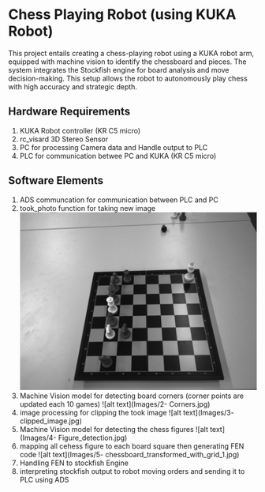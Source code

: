 # Chess Playing Robot (using KUKA Robot)
This project entails creating a chess-playing robot using a KUKA robot arm, equipped with machine vision to identify the chessboard and pieces. The system integrates the Stockfish engine for board analysis and move decision-making. This setup allows the robot to autonomously play chess with high accuracy and strategic depth.
## Hardware Requirements
1. KUKA Robot controller (KR C5 micro)
2. rc_visard 3D Stereo Sensor
3. PC for processing Camera data and Handle output to PLC
4. PLC for communication betwee PC and KUKA (KR C5 micro)
## Software Elements
1. ADS communcation for communication between PLC and PC
2. took_photo function for taking new image
![alt text](https://github.com/MEldeeb94/playing_chess_robot/blob/main/Images/1-%20image.png)
2. Machine Vision model for detecting board corners (corner points are updated each 10 games)
![alt text](Images/2- Corners.jpg)
3. image processing for clipping the took image 
![alt text](Images/3- clipped_image.jpg)
4. Machine Vision model for detecting the chess figures 
![alt text](Images/4- Figure_detection.jpg)
5. mapping all cehess figure to each board square then generating FEN code
![alt text](Images/5- chessboard_transformed_with_grid_1.jpg)
6. Handling FEN to stockfish Engine
7. interpreting stockfish output to robot moving orders and sending it to PLC using ADS
